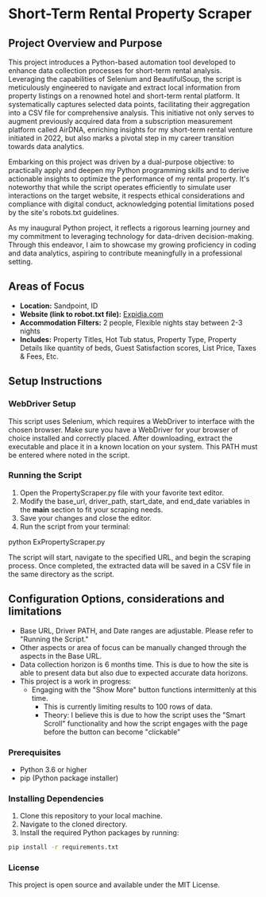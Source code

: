 # Short-Term Rental Property Scraper

## Project Overview and Purpose

This project introduces a Python-based automation tool developed to enhance data collection processes for short-term rental analysis. Leveraging the capabilities of Selenium and BeautifulSoup, the script is meticulously engineered to navigate and extract local information from property listings on a renowned hotel and short-term rental platform. It systematically captures selected data points, facilitating their aggregation into a CSV file for comprehensive analysis. This initiative not only serves to augment previously acquired data from a subscription measurement platform called AirDNA, enriching insights for my short-term rental venture initiated in 2022, but also marks a pivotal step in my career transition towards data analytics.

Embarking on this project was driven by a dual-purpose objective: to practically apply and deepen my Python programming skills and to derive actionable insights to optimize the performance of my rental property. It's noteworthy that while the script operates efficiently to simulate user interactions on the target website, it respects ethical considerations and compliance with digital conduct, acknowledging potential limitations posed by the site's robots.txt guidelines.

As my inaugural Python project, it reflects a rigorous learning journey and my commitment to leveraging technology for data-driven decision-making. Through this endeavor, I aim to showcase my growing proficiency in coding and data analytics, aspiring to contribute meaningfully in a professional setting.

## Areas of Focus
- **Location:** Sandpoint, ID
- **Website (link to robot.txt file):** [Expidia.com](https://www.expedia.com/robots.txt)
- **Accommodation Filters:** 2 people, Flexible nights stay between 2-3 nights
- **Includes:** Property Titles, Hot Tub status, Property Type, Property Details like quantity of beds, Guest Satisfaction scores, List Price, Taxes & Fees, Etc.

## Setup Instructions

### WebDriver Setup
This script uses Selenium, which requires a WebDriver to interface with the chosen browser. 
Make sure you have a WebDriver for your browser of choice installed and correctly placed.
After downloading, extract the executable and place it in a known location on your system. This PATH must be entered where noted in the script.

### Running the Script
1. Open the PropertyScraper.py file with your favorite text editor.
2. Modify the base_url, driver_path, start_date, and end_date variables in the __main__ section to fit your scraping needs.
3. Save your changes and close the editor.
4. Run the script from your terminal:

python ExPropertyScraper.py

The script will start, navigate to the specified URL, and begin the scraping process. 
Once completed, the extracted data will be saved in a CSV file in the same directory as the script.

## Configuration Options, considerations and limitations
- Base URL, Driver PATH, and Date ranges are adjustable. Please refer to "Running the Script."
- Other aspects or area of focus can be manually changed through the aspects in the Base URL.
- Data collection horizon is 6 months time. This is due to how the site is able to present data but also due to expected accurate data horizons.
- This project is a work in progress:
  - Engaging with the "Show More" button functions intermittenly at this time.
    - This is currently limiting results to 100 rows of data.
    - Theory: I believe this is due to how the script uses the "Smart Scroll" functionality and how the script engages with the page before the button can become "clickable"


### Prerequisites

- Python 3.6 or higher
- pip (Python package installer)

### Installing Dependencies

1. Clone this repository to your local machine.
2. Navigate to the cloned directory.
3. Install the required Python packages by running:

```bash
pip install -r requirements.txt
```

### License

This project is open source and available under the MIT License.

